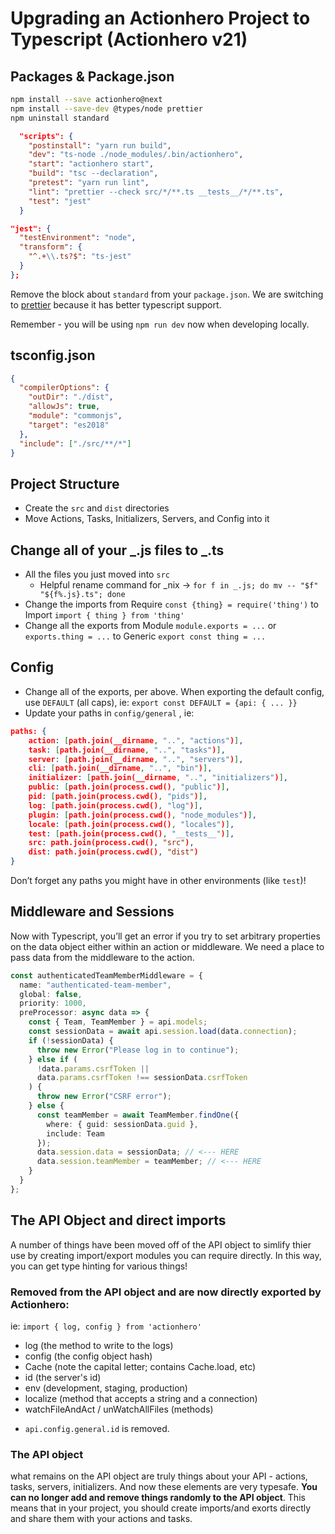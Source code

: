 # Upgrading an Actionhero Project to Typescript (Actionhero v21)

## Packages & Package.json

```sh
npm install --save actionhero@next
npm install --save-dev @types/node prettier
npm uninstall standard
```

```json
  "scripts": {
    "postinstall": "yarn run build",
    "dev": "ts-node ./node_modules/.bin/actionhero",
    "start": "actionhero start",
    "build": "tsc --declaration",
    "pretest": "yarn run lint",
    "lint": "prettier --check src/*/**.ts __tests__/*/**.ts",
    "test": "jest"
  }
```

```json
"jest": {
  "testEnvironment": "node",
  "transform": {
    "^.+\\.ts?$": "ts-jest"
  }
};
```

Remove the block about `standard` from your `package.json`. We are switching to [prettier](https://prettier.io/) because it has better typescript support.

Remember - you will be using `npm run dev` now when developing locally.

## tsconfig.json

```json
{
  "compilerOptions": {
    "outDir": "./dist",
    "allowJs": true,
    "module": "commonjs",
    "target": "es2018"
  },
  "include": ["./src/**/*"]
}
```

## Project Structure

- Create the `src` and `dist` directories
- Move Actions, Tasks, Initializers, Servers, and Config into it

## Change all of your _.js files to _.ts

- All the files you just moved into `src`
  - Helpful rename command for _nix -> `for f in _.js; do mv -- "$f" "${f%.js}.ts"; done`
- Change the imports from Require `const {thing} = require('thing')` to Import `import { thing } from 'thing'`
- Change all the exports from Module `module.exports = ...` or `exports.thing = ...` to Generic `export const thing = ...`

## Config

- Change all of the exports, per above. When exporting the default config, use `DEFAULT` (all caps), ie: `export const DEFAULT = {api: { ... }}`
- Update your paths in `config/general` , ie:

```json
paths: {
	action: [path.join(__dirname, "..", "actions")],
	task: [path.join(__dirname, "..", "tasks")],
	server: [path.join(__dirname, "..", "servers")],
	cli: [path.join(__dirname, "..", "bin")],
	initializer: [path.join(__dirname, "..", "initializers")],
	public: [path.join(process.cwd(), "public")],
	pid: [path.join(process.cwd(), "pids")],
	log: [path.join(process.cwd(), "log")],
	plugin: [path.join(process.cwd(), "node_modules")],
	locale: [path.join(process.cwd(), "locales")],
	test: [path.join(process.cwd(), "__tests__")],
	src: path.join(process.cwd(), "src"),
	dist: path.join(process.cwd(), "dist")
}
```

Don’t forget any paths you might have in other environments (like `test`)!

## Middleware and Sessions

Now with Typescript, you’ll get an error if you try to set arbitrary properties on the data object either within an action or middleware. We need a place to pass data from the middleware to the action.

```ts
const authenticatedTeamMemberMiddleware = {
  name: "authenticated-team-member",
  global: false,
  priority: 1000,
  preProcessor: async data => {
    const { Team, TeamMember } = api.models;
    const sessionData = await api.session.load(data.connection);
    if (!sessionData) {
      throw new Error("Please log in to continue");
    } else if (
      !data.params.csrfToken ||
      data.params.csrfToken !== sessionData.csrfToken
    ) {
      throw new Error("CSRF error");
    } else {
      const teamMember = await TeamMember.findOne({
        where: { guid: sessionData.guid },
        include: Team
      });
      data.session.data = sessionData; // <--- HERE
      data.session.teamMember = teamMember; // <--- HERE
    }
  }
};
```

## The API Object and direct imports

A number of things have been moved off of the API object to simlify thier use by creating import/export modules you can require directly. In this way, you can get type hinting for various things!

### Removed from the API object and are now directly exported by Actionhero:

ie: `import { log, config } from 'actionhero'`

- log (the method to write to the logs)
- config (the config object hash)
- Cache (note the capital letter; contains Cache.load, etc)
- id (the server's id)
- env (development, staging, production)
- localize (method that accepts a string and a connection)
- watchFileAndAct / unWatchAllFiles (methods)

* `api.config.general.id` is removed.

### The API object

what remains on the API object are truly things about your API - actions, tasks, servers, initializers. And now these elements are very typesafe. **You can no longer add and remove things randomly to the API object**. This means that in your project, you should create imports/and exorts directly and share them with your actions and tasks.

